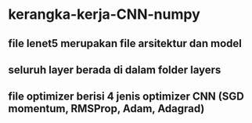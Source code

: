 # kerangka-kerja-CNN-numpy
## file lenet5 merupakan file arsitektur dan model
## seluruh layer berada di dalam folder layers
## file optimizer berisi 4 jenis optimizer CNN (SGD momentum, RMSProp, Adam, Adagrad)
